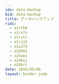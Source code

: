 ```yaml
---
idx: data-backup
bid: data-backup
title: データバックアップ
rids:
  - o1rth0
  - o1rxfo
  - o1rytc
  - o1rzjb
  - o1s273
  - o2dh01
  - o24aex
  - o24kej
  - o24krc
date: 2016/05/06
layout: binder.jade
---
```

